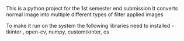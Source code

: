 This is a python project for the 1st semester end submission
It converts normal image into multiple different types of filter applied images 

To make it run on the system the following libraries need to installed - 
tkinter , 
open-cv, 
numpy, 
customtkinter,
os
